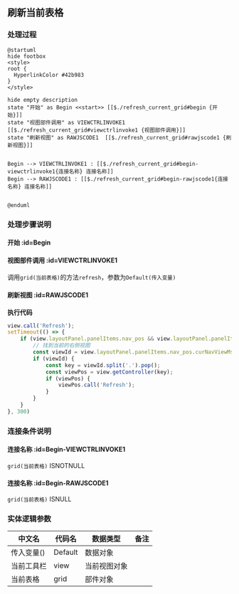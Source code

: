 ## 刷新当前表格 <!-- {docsify-ignore-all} -->

   

### 处理过程

```plantuml
@startuml
hide footbox
<style>
root {
  HyperlinkColor #42b983
}
</style>

hide empty description
state "开始" as Begin <<start>> [[$./refresh_current_grid#begin {开始}]]
state "视图部件调用" as VIEWCTRLINVOKE1  [[$./refresh_current_grid#viewctrlinvoke1 {视图部件调用}]]
state "刷新视图" as RAWJSCODE1  [[$./refresh_current_grid#rawjscode1 {刷新视图}]]


Begin --> VIEWCTRLINVOKE1 : [[$./refresh_current_grid#begin-viewctrlinvoke1{连接名称} 连接名称]]
Begin --> RAWJSCODE1 : [[$./refresh_current_grid#begin-rawjscode1{连接名称} 连接名称]]


@enduml
```


### 处理步骤说明

#### 开始 :id=Begin




#### 视图部件调用 :id=VIEWCTRLINVOKE1



调用`grid(当前表格)`的方法`refresh`，参数为`Default(传入变量)`
#### 刷新视图 :id=RAWJSCODE1



<p class="panel-title"><b>执行代码</b></p>

```javascript
view.call('Refresh');
setTimeout(() => {
    if (view.layoutPanel.panelItems.nav_pos && view.layoutPanel.panelItems.nav_pos.curNavViewMsg) {
        // 找到当前的右侧视图
        const viewId = view.layoutPanel.panelItems.nav_pos.curNavViewMsg.viewId;
        if (viewId) {
            const key = viewId.split('.').pop();
            const viewPos = view.getController(key);
            if (viewPos) {
                viewPos.call('Refresh');
            }
        }
    }
}, 300)
```

### 连接条件说明
#### 连接名称 :id=Begin-VIEWCTRLINVOKE1

```grid(当前表格)``` ISNOTNULL
#### 连接名称 :id=Begin-RAWJSCODE1

```grid(当前表格)``` ISNULL


### 实体逻辑参数

|    中文名   |    代码名    |  数据类型      |备注 |
| --------| --------| --------  | --------   |
|传入变量(<i class="fa fa-check"/></i>)|Default|数据对象||
|当前工具栏|view|当前视图对象||
|当前表格|grid|部件对象||
